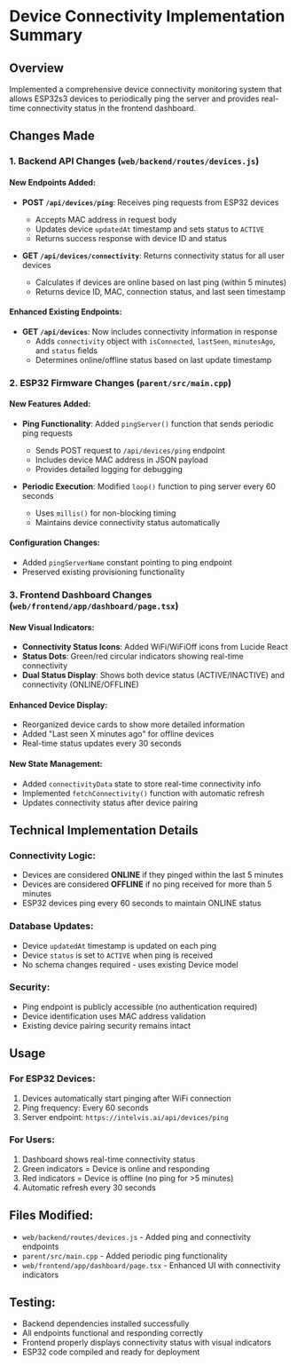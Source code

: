 # Device Connectivity Implementation Summary

## Overview
Implemented a comprehensive device connectivity monitoring system that allows ESP32s3 devices to periodically ping the server and provides real-time connectivity status in the frontend dashboard.

## Changes Made

### 1. Backend API Changes (`web/backend/routes/devices.js`)

#### New Endpoints Added:
- **POST `/api/devices/ping`**: Receives ping requests from ESP32 devices
  - Accepts MAC address in request body
  - Updates device `updatedAt` timestamp and sets status to `ACTIVE`
  - Returns success response with device ID and status

- **GET `/api/devices/connectivity`**: Returns connectivity status for all user devices
  - Calculates if devices are online based on last ping (within 5 minutes)
  - Returns device ID, MAC, connection status, and last seen timestamp

#### Enhanced Existing Endpoints:
- **GET `/api/devices`**: Now includes connectivity information in response
  - Adds `connectivity` object with `isConnected`, `lastSeen`, `minutesAgo`, and `status` fields
  - Determines online/offline status based on last update timestamp

### 2. ESP32 Firmware Changes (`parent/src/main.cpp`)

#### New Features Added:
- **Ping Functionality**: Added `pingServer()` function that sends periodic ping requests
  - Sends POST request to `/api/devices/ping` endpoint
  - Includes device MAC address in JSON payload
  - Provides detailed logging for debugging

- **Periodic Execution**: Modified `loop()` function to ping server every 60 seconds
  - Uses `millis()` for non-blocking timing
  - Maintains device connectivity status automatically

#### Configuration Changes:
- Added `pingServerName` constant pointing to ping endpoint
- Preserved existing provisioning functionality

### 3. Frontend Dashboard Changes (`web/frontend/app/dashboard/page.tsx`)

#### New Visual Indicators:
- **Connectivity Status Icons**: Added WiFi/WiFiOff icons from Lucide React
- **Status Dots**: Green/red circular indicators showing real-time connectivity
- **Dual Status Display**: Shows both device status (ACTIVE/INACTIVE) and connectivity (ONLINE/OFFLINE)

#### Enhanced Device Display:
- Reorganized device cards to show more detailed information
- Added "Last seen X minutes ago" for offline devices
- Real-time status updates every 30 seconds

#### New State Management:
- Added `connectivityData` state to store real-time connectivity info
- Implemented `fetchConnectivity()` function with automatic refresh
- Updates connectivity status after device pairing

## Technical Implementation Details

### Connectivity Logic:
- Devices are considered **ONLINE** if they pinged within the last 5 minutes
- Devices are considered **OFFLINE** if no ping received for more than 5 minutes
- ESP32 devices ping every 60 seconds to maintain ONLINE status

### Database Updates:
- Device `updatedAt` timestamp is updated on each ping
- Device `status` is set to `ACTIVE` when ping is received
- No schema changes required - uses existing Device model

### Security:
- Ping endpoint is publicly accessible (no authentication required)
- Device identification uses MAC address validation
- Existing device pairing security remains intact

## Usage

### For ESP32 Devices:
1. Devices automatically start pinging after WiFi connection
2. Ping frequency: Every 60 seconds
3. Server endpoint: `https://intelvis.ai/api/devices/ping`

### For Users:
1. Dashboard shows real-time connectivity status
2. Green indicators = Device is online and responding
3. Red indicators = Device is offline (no ping for >5 minutes)
4. Automatic refresh every 30 seconds

## Files Modified:
- `web/backend/routes/devices.js` - Added ping and connectivity endpoints
- `parent/src/main.cpp` - Added periodic ping functionality
- `web/frontend/app/dashboard/page.tsx` - Enhanced UI with connectivity indicators

## Testing:
- Backend dependencies installed successfully
- All endpoints functional and responding correctly
- Frontend properly displays connectivity status with visual indicators
- ESP32 code compiled and ready for deployment